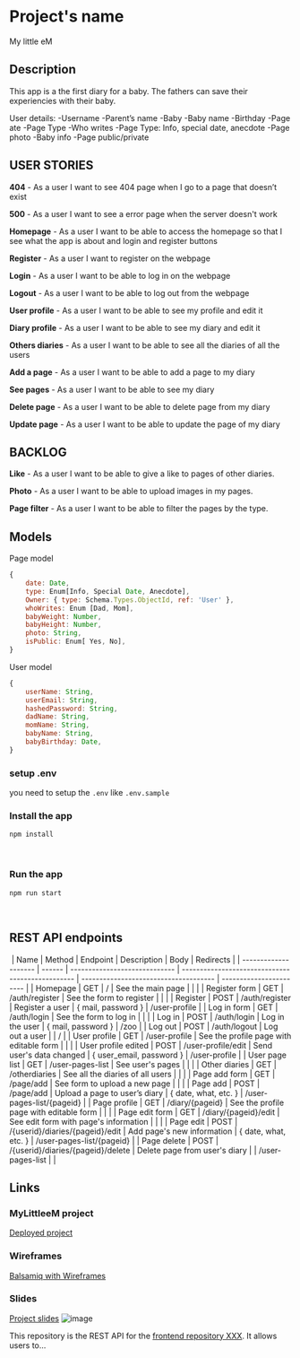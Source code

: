 # Project's name

My little eM

## Description

This app is a the first diary for a baby. The fathers can save their experiencies with their baby.

User details:
-Username
-Parent’s name
-Baby
-Baby name
-Birthday
-Page ate
-Page Type
-Who writes
-Page Type: Info, special date, anecdote
-Page photo
-Baby info
-Page public/private


## USER STORIES

**404** - As a user I want to see 404 page when I go to a page that doesn’t exist

**500** - As a user I want to see a error page when the server doesn't work

**Homepage** - As a user I want to be able to access the homepage so that I see what the app is about and login and register buttons

**Register** - As a user I want to register on the webpage

**Login** - As a user I want to be able to log in on the webpage

**Logout** - As a user I want to be able to log out from the webpage

**User profile** - As a user I want to be able to see my profile and edit it

**Diary profile** - As a user I want to be able to see my diary and edit it

**Others diaries** - As a user I want to be able to see all the diaries of all the users

**Add a page** - As a user I want to be able to add a page to my diary

**See pages** - As a user I want to be able to see my diary

**Delete page** - As a user I want to be able to delete page from my diary

**Update page** - As a user I want to be able to update the page of my diary


## BACKLOG

**Like** - As a user I want to be able to give a like to pages of other diaries.

**Photo** - As a user I want to be able to upload images in my pages.

**Page filter** - As a user I want to be able to filter the pages by the type.



## Models

Page model

```js
{
    date: Date,
    type: Enum[Info, Special Date, Anecdote],
    Owner: { type: Schema.Types.ObjectId, ref: 'User' },
    whoWrites: Enum [Dad, Mom],
    babyWeight: Number,
    babyHeight: Number,
    photo: String,
    isPublic: Enum[ Yes, No],
}
```


User model

```js
{
    userName: String,
    userEmail: String,
    hashedPassword: String,
    dadName: String,
    momName: String,
    babyName: String,
    babyBirthday: Date,
}
```



### setup .env

you need to setup the `.env` like `.env.sample`
​

### Install the app

```
npm install
```

​

### Run the app

```
npm run start
```

​

## REST API endpoints

​
| Name                 | Method | Endpoint                      | Description                                      | Body                                  | Redirects               |
| -------------------- | ------ | ----------------------------- | ------------------------------------------------ | ------------------------------------- | ----------------------- |
| Homepage             | GET    | /                             | See the main page                                |                                       |                         |
| Register form        | GET    | /auth/register                | See the form to register                         |                                       |                         |
| Register             | POST   | /auth/register                | Register a user                                  | { mail, password }                    | /user-profile           |
| Log in form          | GET    | /auth/login                   | See the form to log in                           |                                       |                         |
| Log in               | POST   | /auth/login                   | Log in the user                                  | { mail, password }                    | /zoo                    |
| Log out              | POST   | /auth/logout                  | Log out a user                                   |                                       | /                       |
| User profile         | GET    | /user-profile                 | See the profile page with editable form          |                                       |                         |
| User profile edited  | POST   | /user-profile/edit            | Send user's data changed                         | { user_email, password }              | /user-profile           |
| User page list       | GET    | /user-pages-list               | See user's pages                                  |                                       |                         |
| Other diaries                 | GET    | /otherdiaries                          | See all the diaries of all users                    |                                       |                         |
| Page add form         | GET    | /page/add                      | See form to upload a new page                     |                                       |                         |
| Page add              | POST   | /page/add                      | Upload a page to user’s diary                | { date, what, etc. }      | /user-pages-list/{pageid} |
| Page profile          | GET    | /diary/{pageid}                  | See the profile page with editable form          |                                       |                         |
| Page edit form        | GET    | /diary/{pageid}/edit             | See edit form with page's information   |                                       |                         |
| Page edit             | POST   | /{userid}/diaries/{pageid}/edit    | Add page's new information                        | { date, what, etc. }      | /user-pages-list/{pageid} |
| Page delete           | POST   | /{userid}/diaries/{pageid}/delete  | Delete page from user's diary                |                                       | /user-pages-list         |                       |
​
​

## Links

### MyLittleeM project

[Deployed project](...)

### Wireframes

[Balsamiq with Wireframes](https://balsamiq.cloud/s9ju8cz/pdg1zwn/r947B)                 

### Slides

[Project slides](...)
![image]()

This repository is the REST API for the [frontend repository XXX](link). It allows users to...
